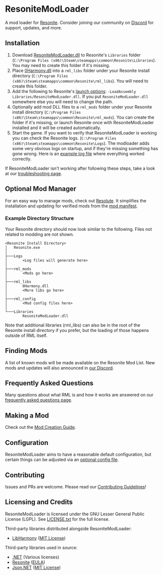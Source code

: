 # ResoniteModLoader

A mod loader for [Resonite](https://resonite.com/). Consider joining our community on [Discord][Resonite Modding Discord] for support, updates, and more.

## Installation

1. Download [ResoniteModLoader.dll](https://github.com/resonite-modding-group/ResoniteModLoader/releases/latest/download/ResoniteModLoader.dll) to Resonite's `Libraries` folder (`C:\Program Files (x86)\Steam\steamapps\common\Resonite\Libraries`). You may need to create this folder if it's missing. 
2. Place [0Harmony.dll](https://github.com/resonite-modding-group/ResoniteModLoader/releases/latest/download/0Harmony.dll) into a `rml_libs` folder under your Resonite install directory (`C:\Program Files (x86)\Steam\steamapps\common\Resonite\rml_libs`). You will need to create this folder.
3. Add the following to Resonite's [launch options](doc/launch_options.md): `-LoadAssembly Libraries/ResoniteModLoader.dll`. If you put `ResoniteModLoader.dll` somewhere else you will need to change the path. 
4. Optionally add mod DLL files to a `rml_mods` folder under your Resonite install directory (`C:\Program Files (x86)\Steam\steamapps\common\Resonite\rml_mods`). You can create the folder if it's missing, or launch Resonite once with ResoniteModLoader installed and it will be created automatically.
5. Start the game. If you want to verify that ResoniteModLoader is working you can check the Resonite logs. (`C:\Program Files (x86)\Steam\steamapps\common\Resonite\Logs`). The modloader adds some very obvious logs on startup, and if they're missing something has gone wrong. Here is an [example log file](doc/example_log.log) where everything worked correctly.

If ResoniteModLoader isn't working after following these steps, take a look at our [troubleshooting page](doc/troubleshooting.md).

## Optional Mod Manager

For an easy way to manage mods, check out [Resolute](https://github.com/Gawdl3y/Resolute). It simplifies the installation and updating for verified mods from the [mod manifest](https://github.com/resonite-modding-group/resonite-mod-manifest).


### Example Directory Structure

Your Resonite directory should now look similar to the following. Files not related to modding are not shown.

```
<Resonite Install Directory>
│   Resonite.exe
│
├───Logs
│       <Log files will generate here>
│
├───rml_mods
│       <Mods go here>
│
├───rml_libs
│       0Harmony.dll
│       <More libs go here>
│
├───rml_config
│       <Mod config files here>
│
└───Libraries
        ResoniteModLoader.dll
```

Note that additional libraries (rml_libs) can also be in the root of the Resonite install directory if you prefer, but the loading of those happens outside of RML itself.

## Finding Mods

A list of known mods will be made available on the Resonite Mod List. New mods and updates will also announced in [our Discord][Resonite Modding Discord].

## Frequently Asked Questions

Many questions about what RML is and how it works are answered on our [frequently asked questions page](doc/faq.md).

## Making a Mod

Check out the [Mod Creation Guide](doc/making_mods.md).

## Configuration

ResoniteModLoader aims to have a reasonable default configuration, but certain things can be adjusted via an [optional config file](doc/modloader_config.md).

## Contributing

Issues and PRs are welcome. Please read our [Contributing Guidelines](.github/CONTRIBUTING.md)!

## Licensing and Credits

ResoniteModLoader is licensed under the GNU Lesser General Public License (LGPL). See [LICENSE.txt](LICENSE.txt) for the full license.

Third-party libraries distributed alongside ResoniteModLoader:

- [LibHarmony] ([MIT License](https://github.com/pardeike/Harmony/blob/v2.2.2.0/LICENSE))

Third-party libraries used in source:

- [.NET](https://github.com/dotnet) (Various licenses)
- [Resonite](https://resonite.com/) ([EULA](https://resonite.com/policies/EULA.html))
- [Json.NET](https://github.com/JamesNK/Newtonsoft.Json) ([MIT License](https://github.com/JamesNK/Newtonsoft.Json/blob/master/LICENSE.md))

<!--- Link References -->
[LibHarmony]: https://github.com/pardeike/Harmony
[Resonite Modding Discord]: https://discord.gg/ZMRyQ8bryN
